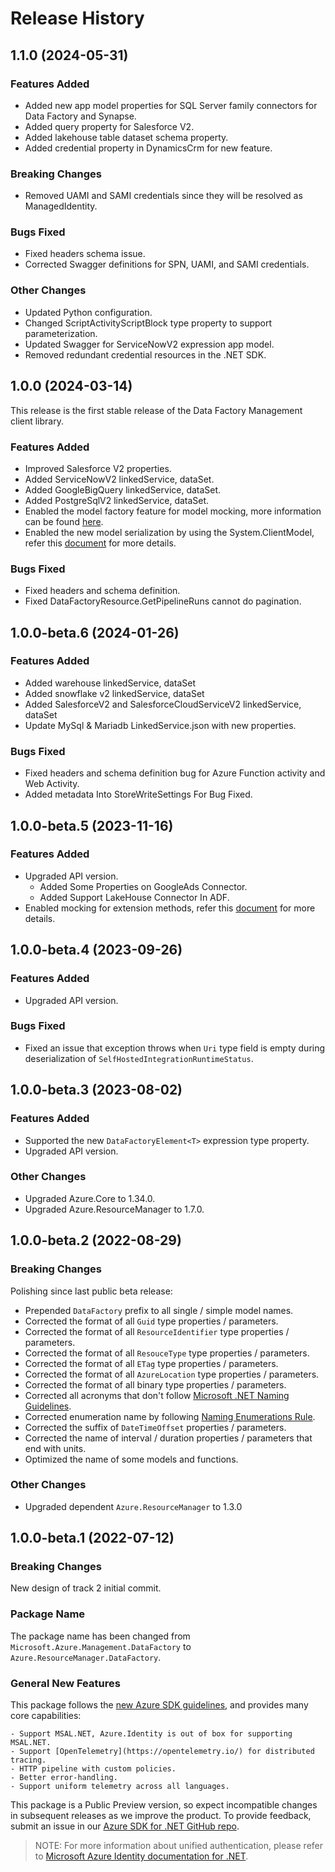 # Release History

## 1.1.0 (2024-05-31)

### Features Added

- Added new app model properties for SQL Server family connectors for Data Factory and Synapse.
- Added query property for Salesforce V2.
- Added lakehouse table dataset schema property.
- Added credential property in DynamicsCrm for new feature.

### Breaking Changes
- Removed UAMI and SAMI credentials since they will be resolved as ManagedIdentity.

### Bugs Fixed
- Fixed headers schema issue.
- Corrected Swagger definitions for SPN, UAMI, and SAMI credentials.

### Other Changes
- Updated Python configuration.
- Changed ScriptActivityScriptBlock type property to support parameterization.
- Updated Swagger for ServiceNowV2 expression app model.
- Removed redundant credential resources in the .NET SDK.


## 1.0.0 (2024-03-14)

This release is the first stable release of the Data Factory Management client library.

### Features Added

- Improved Salesforce V2 properties.
- Added ServiceNowV2 linkedService, dataSet.
- Added GoogleBigQuery linkedService, dataSet.
- Added PostgreSqlV2 linkedService, dataSet.
- Enabled the model factory feature for model mocking, more information can be found [here](https://azure.github.io/azure-sdk/dotnet_introduction.html#dotnet-mocking-factory-builder).
- Enabled the new model serialization by using the System.ClientModel, refer this [document](https://aka.ms/azsdk/net/mrw) for more details.

### Bugs Fixed

- Fixed headers and schema definition.
- Fixed DataFactoryResource.GetPipelineRuns cannot do pagination.

## 1.0.0-beta.6 (2024-01-26)

### Features Added

  - Added warehouse linkedService, dataSet
  - Added snowflake v2 linkedService, dataSet
  - Added SalesforceV2 and SalesforceCloudServiceV2 linkedService, dataSet
  - Update MySql & Mariadb LinkedService.json with new properties.

### Bugs Fixed

  - Fixed headers and schema definition bug for Azure Function activity and Web Activity.
  - Added metadata Into StoreWriteSettings For Bug Fixed.

## 1.0.0-beta.5 (2023-11-16)

### Features Added

- Upgraded API version.
  - Added Some Properties on GoogleAds Connector.
  - Added Support LakeHouse Connector In ADF.
- Enabled mocking for extension methods, refer this [document](https://aka.ms/azsdk/net/mocking) for more details.

## 1.0.0-beta.4 (2023-09-26)

### Features Added

- Upgraded API version.

### Bugs Fixed

- Fixed an issue that exception throws when `Uri` type field is empty during deserialization of `SelfHostedIntegrationRuntimeStatus`.

## 1.0.0-beta.3 (2023-08-02)

### Features Added

- Supported the new `DataFactoryElement<T>` expression type property.
- Upgraded API version.

### Other Changes

- Upgraded Azure.Core to 1.34.0.
- Upgraded Azure.ResourceManager to 1.7.0.

## 1.0.0-beta.2 (2022-08-29)

### Breaking Changes

Polishing since last public beta release:
- Prepended `DataFactory` prefix to all single / simple model names.
- Corrected the format of all `Guid` type properties / parameters.
- Corrected the format of all `ResourceIdentifier` type properties / parameters.
- Corrected the format of all `ResouceType` type properties / parameters.
- Corrected the format of all `ETag` type properties / parameters.
- Corrected the format of all `AzureLocation` type properties / parameters.
- Corrected the format of all binary type properties / parameters.
- Corrected all acronyms that don't follow [Microsoft .NET Naming Guidelines](https://docs.microsoft.com/dotnet/standard/design-guidelines/naming-guidelines).
- Corrected enumeration name by following [Naming Enumerations Rule](https://docs.microsoft.com/dotnet/standard/design-guidelines/names-of-classes-structs-and-interfaces#naming-enumerations).
- Corrected the suffix of `DateTimeOffset` properties / parameters.
- Corrected the name of interval / duration properties / parameters that end with units.
- Optimized the name of some models and functions.

### Other Changes

- Upgraded dependent `Azure.ResourceManager` to 1.3.0

## 1.0.0-beta.1 (2022-07-12)

### Breaking Changes

New design of track 2 initial commit.

### Package Name

The package name has been changed from `Microsoft.Azure.Management.DataFactory` to `Azure.ResourceManager.DataFactory`.

### General New Features

This package follows the [new Azure SDK guidelines](https://azure.github.io/azure-sdk/general_introduction.html), and provides many core capabilities:

    - Support MSAL.NET, Azure.Identity is out of box for supporting MSAL.NET.
    - Support [OpenTelemetry](https://opentelemetry.io/) for distributed tracing.
    - HTTP pipeline with custom policies.
    - Better error-handling.
    - Support uniform telemetry across all languages.

This package is a Public Preview version, so expect incompatible changes in subsequent releases as we improve the product. To provide feedback, submit an issue in our [Azure SDK for .NET GitHub repo](https://github.com/Azure/azure-sdk-for-net/issues).

> NOTE: For more information about unified authentication, please refer to [Microsoft Azure Identity documentation for .NET](https://docs.microsoft.com//dotnet/api/overview/azure/identity-readme?view=azure-dotnet).
